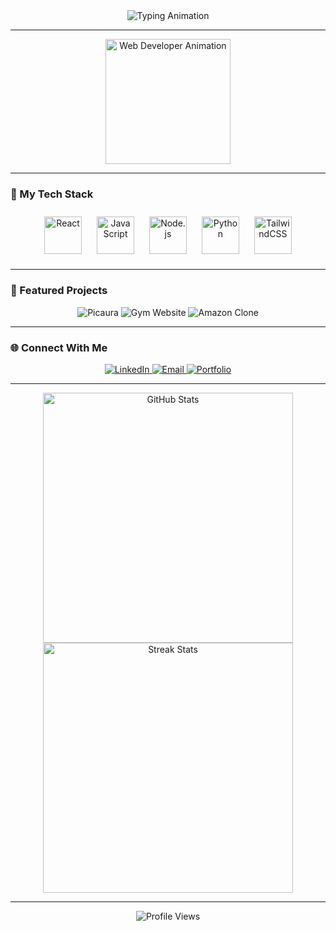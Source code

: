 <div align="center">
  <img src="https://readme-typing-svg.herokuapp.com?font=Fira+Code&size=30&duration=4000&color=1A73E8&center=true&vCenter=true&width=500&lines=Hi%2C+I'm+Rajesh+%F0%9F%91%8B;i'm/+Web+Developer+%26+Tech+Enthusiast!;Welcome+to+my+GitHub!+%E2%9C%A8" alt="Typing Animation" />
</div>

---

<div align="center">
  <img src="https://media.giphy.com/media/3o7aD2saalBwwftBIY/giphy.gif" alt="Web Developer Animation" width="200" />
</div>

---

### 🚀 My Tech Stack  
<div align="center">
  <img src="https://cdn.jsdelivr.net/gh/devicons/devicon/icons/react/react-original.svg" alt="React" width="60" style="margin: 10px; animation: rotate 3s linear infinite;" />
  <img src="https://cdn.jsdelivr.net/gh/devicons/devicon/icons/javascript/javascript-original.svg" alt="JavaScript" width="60" style="margin: 10px; animation: bounce 1.5s infinite;" />
  <img src="https://cdn.jsdelivr.net/gh/devicons/devicon/icons/nodejs/nodejs-original.svg" alt="Node.js" width="60" style="margin: 10px; animation: pulse 2s infinite;" />
  <img src="https://cdn.jsdelivr.net/gh/devicons/devicon/icons/python/python-original.svg" alt="Python" width="60" style="margin: 10px; animation: bounce 2s infinite;" />
  <img src="https://cdn.jsdelivr.net/gh/devicons/devicon/icons/tailwindcss/tailwindcss-plain.svg" alt="TailwindCSS" width="60" style="margin: 10px; animation: rotate 5s linear infinite;" />
</div>

---

### 🌟 Featured Projects  
<div align="center">
  <img src="https://img.shields.io/badge/-Picaura-blue?style=for-the-badge&logo=vercel" alt="Picaura" />
  <img src="https://img.shields.io/badge/-Gym%20Website-red?style=for-the-badge&logo=vercel" alt="Gym Website" />
  <img src="https://img.shields.io/badge/-Amazon%20Clone-yellow?style=for-the-badge&logo=vercel" alt="Amazon Clone" />
</div>

---

### 🌐 Connect With Me  
<div align="center">
  <a href="https://www.linkedin.com/in/talagana-rajesh-75a546289/">
    <img src="https://img.shields.io/badge/-LinkedIn-blue?style=for-the-badge&logo=linkedin" alt="LinkedIn" />
  </a>
  <a href="mailto:talaganarajesh@gmail.com">
    <img src="https://img.shields.io/badge/-Email-red?style=for-the-badge&logo=gmail" alt="Email" />
  </a>
  <a href="https://talaganarajesh.vercel.app">
    <img src="https://img.shields.io/badge/-Portfolio-black?style=for-the-badge&logo=vercel" alt="Portfolio" />
  </a>
</div>

---

<div align="center">
  <img src="https://github-readme-stats.vercel.app/api?username=TalaganaRajesh&show_icons=true&theme=radical" alt="GitHub Stats" width="400" />
  <img src="https://github-readme-streak-stats.herokuapp.com/?user=TalaganaRajesh&theme=radical" alt="Streak Stats" width="400" />
</div>

---

<div align="center">
  <img src="https://komarev.com/ghpvc/?username=TalaganaRajesh&label=Profile+Views&color=brightgreen&style=flat-square" alt="Profile Views" />
</div>
